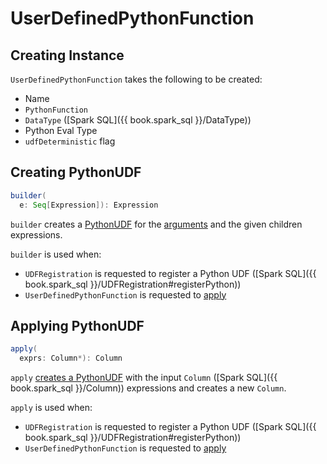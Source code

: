 # UserDefinedPythonFunction

## Creating Instance

`UserDefinedPythonFunction` takes the following to be created:

* <span id="name"> Name
* <span id="func"> `PythonFunction`
* <span id="dataType"> `DataType` ([Spark SQL]({{ book.spark_sql }}/DataType))
* <span id="pythonEvalType"> Python Eval Type
* <span id="udfDeterministic"> `udfDeterministic` flag

## <span id="builder"> Creating PythonUDF

```scala
builder(
  e: Seq[Expression]): Expression
```

`builder` creates a [PythonUDF](PythonUDF.md) for the [arguments](#creating-instance) and the given children expressions.

`builder` is used when:

* `UDFRegistration` is requested to register a Python UDF ([Spark SQL]({{ book.spark_sql }}/UDFRegistration#registerPython))
* `UserDefinedPythonFunction` is requested to [apply](#apply)

## <span id="apply"> Applying PythonUDF

```scala
apply(
  exprs: Column*): Column
```

`apply` [creates a PythonUDF](#builder) with the input `Column` ([Spark SQL]({{ book.spark_sql }}/Column)) expressions and creates a new `Column`.

`apply` is used when:

* `UDFRegistration` is requested to register a Python UDF ([Spark SQL]({{ book.spark_sql }}/UDFRegistration#registerPython))
* `UserDefinedPythonFunction` is requested to [apply](#apply)
